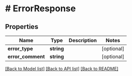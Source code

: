 # # ErrorResponse

## Properties

Name | Type | Description | Notes
------------ | ------------- | ------------- | -------------
**error_type** | **string** |  | [optional]
**error_comment** | **string** |  | [optional]

[[Back to Model list]](../../README.md#models) [[Back to API list]](../../README.md#endpoints) [[Back to README]](../../README.md)
